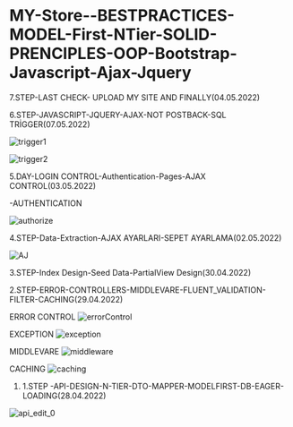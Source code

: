 # MY-Store--BESTPRACTICES-MODEL-First-NTier-SOLID-PRENCIPLES-OOP-Bootstrap-Javascript-Ajax-Jquery



7.STEP-LAST CHECK- UPLOAD MY SITE AND FINALLY(04.05.2022)

6.STEP-JAVASCRIPT-JQUERY-AJAX-NOT POSTBACK-SQL TRİGGER(07.05.2022)

![trigger1](https://user-images.githubusercontent.com/101343622/167263038-df3da4ce-aae6-4a85-be16-76f2b9603ecc.gif)

![trigger2](https://user-images.githubusercontent.com/101343622/167262967-69d859ca-a46c-4e32-b8b1-5ac96f25d20f.gif)

5.DAY-LOGIN CONTROL-Authentication-Pages-AJAX CONTROL(03.05.2022)

-AUTHENTICATION

![authorize](https://user-images.githubusercontent.com/101343622/166441403-6cb60e16-c301-49db-b8f3-4eaf62d8fbe1.gif)

4.STEP-Data-Extraction-AJAX AYARLARI-SEPET AYARLAMA(02.05.2022)

![AJ](https://user-images.githubusercontent.com/101343622/166205248-f722d2eb-d6e1-4434-bd07-eaa8d7c9800d.gif)


3.STEP-Index Design-Seed Data-PartialView Design(30.04.2022)

2.STEP-ERROR-CONTROLLERS-MIDDLEVARE-FLUENT_VALIDATION-FILTER-CACHING(29.04.2022)

ERROR CONTROL
![errorControl](https://user-images.githubusercontent.com/101343622/165876626-fe68dfed-d53b-4db8-aac2-b3b15473fe0c.gif)

EXCEPTION
![exception](https://user-images.githubusercontent.com/101343622/165876744-c30f5bc6-98d4-4391-bfb8-3ddff7f6d64e.gif)

MIDDLEVARE
![middleware](https://user-images.githubusercontent.com/101343622/165876814-4d971a80-2bea-48e6-80be-cddd19a9c968.gif)

CACHING 
![caching](https://user-images.githubusercontent.com/101343622/165877964-d88f7387-a5bb-4874-b004-62ff652ba9ed.gif)


1.  1.STEP -API-DESIGN-N-TIER-DTO-MAPPER-MODELFIRST-DB-EAGER-LOADING(28.04.2022)

![api_edit_0](https://user-images.githubusercontent.com/101343622/165672609-ff2365b5-0002-448f-93a0-3629086d16f6.gif)
